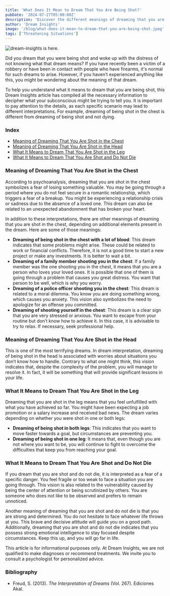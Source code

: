```yaml
---
title: 'What Does It Mean to Dream That You Are Being Shot?'
pubDate: '2024-07-27T05:00:00Z'
description: 'Discover the different meanings of dreaming that you are being shot, from fear of loss to the emotional impact of these visions.'
author: 'Dream Insights'
image: '/blog/what-does-it-mean-to-dream-that-you-are-being-shot.jpeg'
tags: ['Threatening Situations']
---
```


![dream-insights is here.](/blog/what-does-it-mean-to-dream-that-you-are-being-shot.jpeg)

Did you dream that you were being shot and woke up with the distress of not knowing what that dream means? If you have recently been a victim of a robbery or have been in contact with people who have firearms, it's normal for such dreams to arise. However, if you haven’t experienced anything like this, you might be wondering about the meaning of that dream.

To help you understand what it means to dream that you are being shot, this Dream Insights article has compiled all the necessary information to decipher what your subconscious might be trying to tell you. It is important to pay attention to the details, as each specific scenario may lead to different interpretations. For example, dreaming of being shot in the chest is different from dreaming of being shot and not dying.

### Index

- [Meaning of Dreaming That You Are Shot in the Chest](#meaning-of-dreaming-that-you-are-shot-in-the-chest)
- [Meaning of Dreaming That You Are Shot in the Head](#meaning-of-dreaming-that-you-are-shot-in-the-head)
- [What It Means to Dream That You Are Shot in the Leg](#what-it-means-to-dream-that-you-are-shot-in-the-leg)
- [What It Means to Dream That You Are Shot and Do Not Die](#what-it-means-to-dream-that-you-are-shot-and-do-not-die)

### Meaning of Dreaming That You Are Shot in the Chest

According to psychoanalysis, dreaming that you are shot in the chest symbolizes a fear of losing something valuable. You may be going through a period where you do not feel secure in a romantic relationship, which triggers a fear of a breakup. You might be experiencing a relationship crisis or sadness due to the absence of a loved one. This dream can also be related to an unexpected abandonment that has broken your heart.

In addition to these interpretations, there are other meanings of dreaming that you are shot in the chest, depending on additional elements present in the dream. Here are some of those meanings:

- **Dreaming of being shot in the chest with a lot of blood**: This dream indicates that some problems might arise. These could be related to work or financial conflicts. Therefore, it is not a good time to start a new project or make any investments. It is better to wait a bit.
- **Dreaming of a family member shooting you in the chest**: If a family member was the one shooting you in the chest, it means that you are a person who loves your loved ones. It is possible that one of them is going through a problem that causes you great distress. You want that person to be well, which is why you worry.
- **Dreaming of a police officer shooting you in the chest**: This dream is related to a moral dilemma. You know you are doing something wrong, which causes you anxiety. This vision also symbolizes the need to apologize for an offense you committed.
- **Dreaming of shooting yourself in the chest**: This dream is a clear sign that you are very stressed or anxious. You want to escape from your routine but don’t know how to achieve it. In this case, it is advisable to try to relax. If necessary, seek professional help.

### Meaning of Dreaming That You Are Shot in the Head

This is one of the most terrifying dreams. In dream interpretation, dreaming of being shot in the head is associated with worries about situations you don’t know how to handle. Contrary to what one might think, this vision indicates that, despite the complexity of the problem, you will manage to resolve it. In fact, it will be something that will provide significant lessons in your life.

### What It Means to Dream That You Are Shot in the Leg

Dreaming that you are shot in the leg means that you feel unfulfilled with what you have achieved so far. You might have been expecting a job promotion or a salary increase and received bad news. The dream varies depending on whether you were shot in one or both legs:

- **Dreaming of being shot in both legs**: This indicates that you want to move faster towards a goal, but circumstances are preventing you.
- **Dreaming of being shot in one leg**: It means that, even though you are not where you want to be, you will continue to fight to overcome the difficulties that keep you from reaching your goal.

### What It Means to Dream That You Are Shot and Do Not Die

If you dream that you are shot and do not die, it is interpreted as a fear of a specific danger. You feel fragile or too weak to face a situation you are going through. This vision is also related to the vulnerability caused by being the center of attention or being scrutinized by others. You are someone who does not like to be observed and prefers to remain unnoticed.

Another meaning of dreaming that you are shot and do not die is that you are strong and determined. You do not hesitate to face whatever life throws at you. This brave and decisive attitude will guide you on a good path. Additionally, dreaming that you are shot and do not die indicates that you possess strong emotional intelligence to stay focused despite circumstances. Keep this up, and you will go far in life.

This article is for informational purposes only. At Dream Insights, we are not qualified to make diagnoses or recommend treatments. We invite you to consult a psychologist for personalized advice.

### Bibliography

- Freud, S. (2013). *The Interpretation of Dreams* (Vol. 267). Ediciones Akal.
